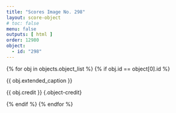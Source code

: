 ```yaml
---
title: "Scores Image No. 298"
layout: score-object
# toc: false
menu: false
outputs: [ html ]
order: 12980
object:
  - id: "298"
---
```


{% for obj in objects.object_list %}
{% if obj.id == object[0].id %}

{{ obj.extended_caption }}

{{ obj.credit }} {.object-credit}

{% endif %}
{% endfor %}
